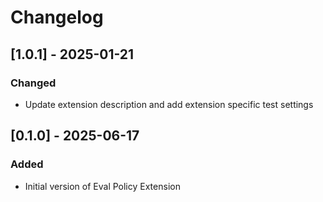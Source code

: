 # Changelog

## [1.0.1] - 2025-01-21
### Changed
- Update extension description and add extension specific test settings


## [0.1.0] - 2025-06-17

### Added

- Initial version of Eval Policy Extension
